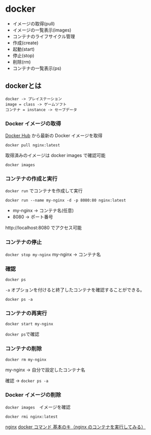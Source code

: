 # docker
* イメージの取得(pull)
* イメージの一覧表示(images)
* コンテナのライフサイクル管理
* 作成(create)
* 起動(start)
* 停止(stop)
* 削除(rm)
* コンテナの一覧表示(ps)

## dockerとは
```
docker -> プレイステーション
image = class -> ゲームソフト
コンテナ = instance -> セーブデータ
```

### Docker イメージの取得
[Docker Hub](https://hub.docker.com/) から最新の Docker イメージを取得

`docker pull nginx:latest`

取得済みのイメージは docker images で確認可能

`docker images`

### コンテナの作成と実行
`docker run` でコンテナを作成して実行

`docker run --name my-nginx -d -p 8080:80 nginx:latest`

* my-nginx -> コンテナ名(任意)
* 8080 -> ポート番号

http://localhost:8080 でアクセス可能

### コンテナの停止
`docker stop my-nginx`
my-nginx -> コンテナ名

### 確認
`docker ps`

`-a` オプションを付けると終了したコンテナを確認することができる。

`docker ps -a`

### コンテナの再実行
`docker start my-nginx`

`docker ps`で確認

### コンテナの削除
`docker rm my-nginx`

my-nginx -> 自分で設定したコンテナ名

確認 -> `docker ps -a`

### Docker イメージの削除
`docker images`　イメージを確認

`docker rmi nginx:latest`

[nginx](https://registry.hub.docker.com/_/nginx/)
[docker コマンド 基本のキ（nginx のコンテナを実行してみる）](https://qiita.com/thirota/items/dcfc43cb042448a8f8aa)